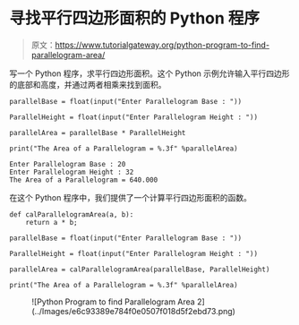 # 寻找平行四边形面积的 Python 程序

> 原文：<https://www.tutorialgateway.org/python-program-to-find-parallelogram-area/>

写一个 Python 程序，求平行四边形面积。这个 Python 示例允许输入平行四边形的底部和高度，并通过两者相乘来找到面积。

```
parallelBase = float(input("Enter Parallelogram Base : "))

ParallelHeight = float(input("Enter Parallelogram Height : "))

parallelArea = parallelBase * ParallelHeight

print("The Area of a Parallelogram = %.3f" %parallelArea) 
```

```
Enter Parallelogram Base : 20
Enter Parallelogram Height : 32
The Area of a Parallelogram = 640.000
```

在这个 Python 程序中，我们提供了一个计算平行四边形面积的函数。

```
def calParallelogramArea(a, b):
    return a * b;

parallelBase = float(input("Enter Parallelogram Base : "))

ParallelHeight = float(input("Enter Parallelogram Height : "))

parallelArea = calParallelogramArea(parallelBase, ParallelHeight)

print("The Area of a Parallelogram = %.3f" %parallelArea) 
```

<figure class="wp-block-image size-large">![Python Program to find Parallelogram Area 2](../Images/e6c93389e784f0e0507f018d5f2ebd73.png)</figure>